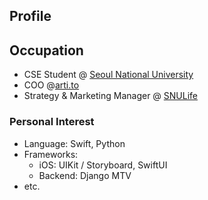 ## Profile

<!-- ### Programming Newbie 😎 -->
## Occupation
* CSE Student @ [Seoul National University](https://cse.snu.ac.kr/)
* COO @[arti.to](https://arti.to/)
* Strategy & Marketing Manager @ [SNULife](https://snulife.com/)

### Personal Interest
* Language: Swift, Python
* Frameworks: 
  * iOS: UIKit / Storyboard, SwiftUI
  * Backend: Django MTV
* etc.


<!--
**csehuman/csehuman** is a ✨ _special_ ✨ repository because its `README.md` (this file) appears on your GitHub profile.

Here are some ideas to get you started:

- 🔭 I’m currently working on ...
- 🌱 I’m currently learning ...
- 👯 I’m looking to collaborate on ...
- 🤔 I’m looking for help with ...
- 💬 Ask me about ...
- 📫 How to reach me: ...
- 😄 Pronouns: ...
- ⚡ Fun fact: ...
-->
